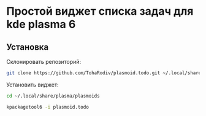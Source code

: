# Простой виджет списка задач для kde plasma 6

## Установка

Склонировать репозиторий:

```bash
git clone https://github.com/TohaRodiv/plasmoid.todo.git ~/.local/share/plasma/plasmoids/plasmoid.todo
```

Установить виджет:

```bash
cd ~/.local/share/plasma/plasmoids
```

```bash
kpackagetool6 -i plasmoid.todo
```
